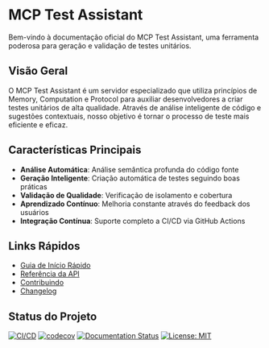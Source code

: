# MCP Test Assistant

Bem-vindo à documentação oficial do MCP Test Assistant, uma ferramenta poderosa para geração e validação de testes unitários.

## Visão Geral

O MCP Test Assistant é um servidor especializado que utiliza princípios de Memory, Computation e Protocol para auxiliar desenvolvedores a criar testes unitários de alta qualidade. Através de análise inteligente de código e sugestões contextuais, nosso objetivo é tornar o processo de teste mais eficiente e eficaz.

## Características Principais

- **Análise Automática**: Análise semântica profunda do código fonte
- **Geração Inteligente**: Criação automática de testes seguindo boas práticas
- **Validação de Qualidade**: Verificação de isolamento e cobertura
- **Aprendizado Contínuo**: Melhoria constante através do feedback dos usuários
- **Integração Contínua**: Suporte completo a CI/CD via GitHub Actions

## Links Rápidos

- [Guia de Início Rápido](getting-started.md)
- [Referência da API](api-reference.md)
- [Contribuindo](contributing.md)
- [Changelog](changelog.md)

## Status do Projeto

[![CI/CD](https://github.com/yourusername/mcpteste/actions/workflows/ci.yml/badge.svg)](https://github.com/yourusername/mcpteste/actions/workflows/ci.yml)
[![codecov](https://codecov.io/gh/yourusername/mcpteste/branch/main/graph/badge.svg)](https://codecov.io/gh/yourusername/mcpteste)
[![Documentation Status](https://github.com/yourusername/mcpteste/workflows/docs/badge.svg)](https://yourusername.github.io/mcpteste/)
[![License: MIT](https://img.shields.io/badge/License-MIT-yellow.svg)](https://opensource.org/licenses/MIT) 